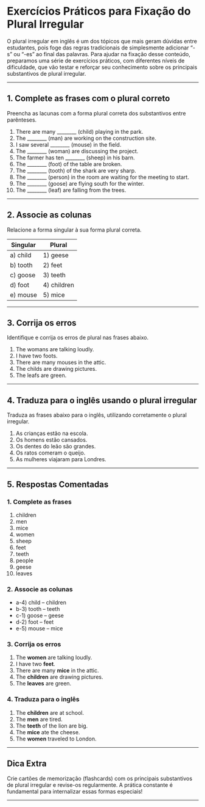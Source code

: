 
# Exercícios Práticos para Fixação do Plural Irregular

O plural irregular em inglês é um dos tópicos que mais geram dúvidas entre estudantes, pois foge das regras tradicionais de simplesmente adicionar “-s” ou “-es” ao final das palavras. Para ajudar na fixação desse conteúdo, preparamos uma série de exercícios práticos, com diferentes níveis de dificuldade, que vão testar e reforçar seu conhecimento sobre os principais substantivos de plural irregular.

---

## 1. Complete as frases com o plural correto

Preencha as lacunas com a forma plural correta dos substantivos entre parênteses.

1. There are many ________ (child) playing in the park.
2. The ________ (man) are working on the construction site.
3. I saw several ________ (mouse) in the field.
4. The ________ (woman) are discussing the project.
5. The farmer has ten ________ (sheep) in his barn.
6. The ________ (foot) of the table are broken.
7. The ________ (tooth) of the shark are very sharp.
8. The ________ (person) in the room are waiting for the meeting to start.
9. The ________ (goose) are flying south for the winter.
10. The ________ (leaf) are falling from the trees.

---

## 2. Associe as colunas

Relacione a forma singular à sua forma plural correta.

| Singular   | Plural         |
|------------|----------------|
| a) child   | 1) geese       |
| b) tooth   | 2) feet        |
| c) goose   | 3) teeth       |
| d) foot    | 4) children    |
| e) mouse   | 5) mice        |

---

## 3. Corrija os erros

Identifique e corrija os erros de plural nas frases abaixo.

1. The womans are talking loudly.
2. I have two foots.
3. There are many mouses in the attic.
4. The childs are drawing pictures.
5. The leafs are green.

---

## 4. Traduza para o inglês usando o plural irregular

Traduza as frases abaixo para o inglês, utilizando corretamente o plural irregular.

1. As crianças estão na escola.
2. Os homens estão cansados.
3. Os dentes do leão são grandes.
4. Os ratos comeram o queijo.
5. As mulheres viajaram para Londres.

---

## 5. Respostas Comentadas

### 1. Complete as frases
1. children
2. men
3. mice
4. women
5. sheep
6. feet
7. teeth
8. people
9. geese
10. leaves

### 2. Associe as colunas
- a-4) child – children
- b-3) tooth – teeth
- c-1) goose – geese
- d-2) foot – feet
- e-5) mouse – mice

### 3. Corrija os erros
1. The **women** are talking loudly.
2. I have two **feet**.
3. There are many **mice** in the attic.
4. The **children** are drawing pictures.
5. The **leaves** are green.

### 4. Traduza para o inglês
1. The **children** are at school.
2. The **men** are tired.
3. The **teeth** of the lion are big.
4. The **mice** ate the cheese.
5. The **women** traveled to London.

---

## Dica Extra

Crie cartões de memorização (flashcards) com os principais substantivos de plural irregular e revise-os regularmente. A prática constante é fundamental para internalizar essas formas especiais!

---
```
